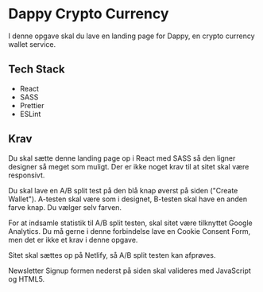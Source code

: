 # Dappy Crypto Currency

I denne opgave skal du lave en landing page for Dappy, en crypto currency wallet service.

## Tech Stack
* React
* SASS
* Prettier
* ESLint

## Krav
Du skal sætte denne landing page op i React med SASS så den ligner designer så meget som muligt. Der er ikke noget krav til at sitet skal være responsivt.

Du skal lave en A/B split test på den blå knap øverst på siden ("Create Wallet"). A-testen skal være som i designet, B-testen skal have en anden farve knap. Du vælger selv farven.

For at indsamle statistik til A/B split testen, skal sitet være tilknyttet Google Analytics. Du må gerne i denne forbindelse lave en Cookie Consent Form, men det er ikke et krav i denne opgave.

Sitet skal sættes op på Netlify, så A/B split testen kan afprøves.

Newsletter Signup formen nederst på siden skal valideres med JavaScript og HTML5.
